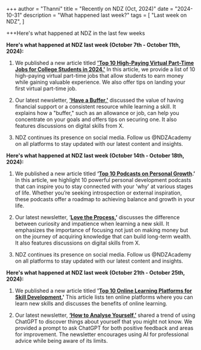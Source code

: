 +++
author = "Thanni"
title = "Recently on NDZ (Oct, 2024)"
date = "2024-10-31"
description = "What happened last week?"
tags = [
"Last week on NDZ",
]

+++Here's what happened at NDZ in the last few weeks

<!--more-->

**Here's what happened at NDZ last week (October 7th - October 11th, 2024):**

1. We published a new article titled [**'Top 10 High-Paying Virtual Part-Time Jobs for College Students in 2024.'**](https://ndz.ng/blog/169-top-10-high-paying-virtual-part-time-jobs-for-college-students-in-2024) In this article, we provide a list of 10 high-paying virtual part-time jobs that allow students to earn money while gaining valuable experience. We also offer tips on landing your first virtual part-time job.

2. Our latest newsletter, [**'Have a Buffer,'**](https://learn.ndz.ng/sos-24) discussed the value of having financial support or a consistent resource while learning a skill. It explains how a "buffer," such as an allowance or job, can help you concentrate on your goals and offers tips on securing one. It also features discussions on digital skills from X.

3. NDZ continues its presence on social media. Follow us @NDZAcademy on all platforms to stay updated with our latest content and insights.

**Here's what happened at NDZ last week (October 14th - October 18th, 2024):**

1. We published a new article titled **‘**[**Top 10 Podcasts on Personal Growth**](https://ndz.ng/blog/158-top-10-podcasts-on-personal-growth)**.’** In this article, we highlight 10 powerful personal development podcasts that can inspire you to stay connected with your 'why' at various stages of life. Whether you’re seeking introspection or external inspiration, these podcasts offer a roadmap to achieving balance and growth in your life.

2. Our latest newsletter, ‘[**Love the Process**](https://open.substack.com/pub/stateofskills/p/love-the-process?utm_source=share&utm_medium=android&r=29fvdd)**,’** discusses the difference between curiosity and impatience when learning a new skill. It emphasizes the importance of focusing not just on making money but on the journey of acquiring knowledge that can build long-term wealth. It also features discussions on digital skills from X.

3. NDZ continues its presence on social media. Follow us @NDZAcademy on all platforms to stay updated with our latest content and insights.

**Here's what happened at NDZ last week (October 21th - October 25th, 2024):**

1. We published a new article titled **'**[**Top 10 Online Learning Platforms for Skill Development.**](https://ndz.ng/blog/156-top-10-online-learning-platforms-for-skill-development)**'** This article lists ten online platforms where you can learn new skills and discusses the benefits of online learning.

2. Our latest newsletter, [**‘How to Analyse Yourself,’**](https://open.substack.com/pub/stateofskills/p/look-in-the-mirror?utm_source=share&utm_medium=android&r=29fvdd) shared a trend of using ChatGPT to discover things about yourself that you might not know. We provided a prompt to ask ChatGPT for both positive feedback and areas for improvement. The newsletter encourages using AI for professional advice while being aware of its limits.
